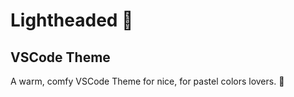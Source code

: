 # Lightheaded 🥑 
## VSCode Theme 

A warm, comfy VSCode Theme for nice, for pastel colors lovers. 🤍
